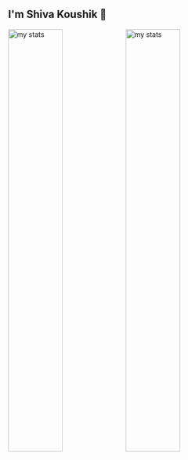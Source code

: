 ## I'm Shiva Koushik 👋
<!--
[![Shiva's GitHub stats](https://github-readme-stats.vercel.app/api?username=ShivaKoushik33&show_icons=true)](https://github.com/ShivaKoushik33/github-readme-stats&show_icons=true)

[![Top Langs](https://github-readme-stats.vercel.app/api/top-langs/?username=ShivaKoushik33&layout=compact)](https://github.com/ShivaKoushik33/github-readme-stats&layout=compact)

![Anurag's GitHub stats](https://github-readme-stats.vercel.app/api?username=ShivaKoushik33&show=reviews,discussions_started,discussions_answered,prs_merged,prs_merged_percentage)
-->

<img alt="my stats" align ="left" width="47%" src="https://github-readme-stats.vercel.app/api?username=ShivaKoushik33&show_icons=true"/>


<img alt="my stats" align ="left" width="47%" src="https://github-readme-stats.vercel.app/api/top-langs/?username=ShivaKoushik33&layout=compact"/>

